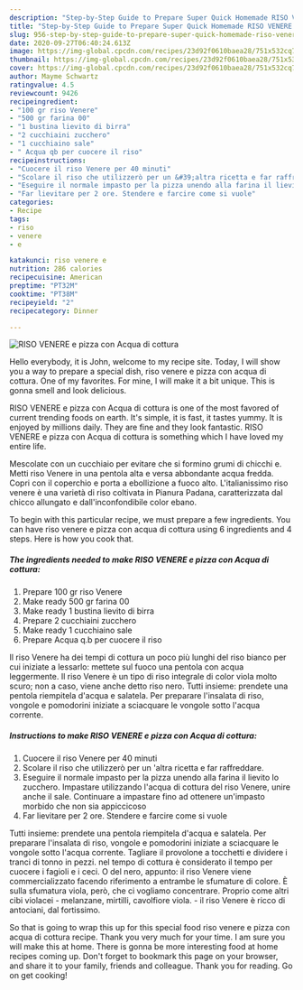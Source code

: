 ```yaml
---
description: "Step-by-Step Guide to Prepare Super Quick Homemade RISO VENERE e pizza con Acqua di cottura"
title: "Step-by-Step Guide to Prepare Super Quick Homemade RISO VENERE e pizza con Acqua di cottura"
slug: 956-step-by-step-guide-to-prepare-super-quick-homemade-riso-venere-e-pizza-con-acqua-di-cottura
date: 2020-09-27T06:40:24.613Z
image: https://img-global.cpcdn.com/recipes/23d92f0610baea28/751x532cq70/riso-venere-e-pizza-con-acqua-di-cottura-recipe-main-photo.jpg
thumbnail: https://img-global.cpcdn.com/recipes/23d92f0610baea28/751x532cq70/riso-venere-e-pizza-con-acqua-di-cottura-recipe-main-photo.jpg
cover: https://img-global.cpcdn.com/recipes/23d92f0610baea28/751x532cq70/riso-venere-e-pizza-con-acqua-di-cottura-recipe-main-photo.jpg
author: Mayme Schwartz
ratingvalue: 4.5
reviewcount: 9426
recipeingredient:
- "100 gr riso Venere"
- "500 gr farina 00"
- "1 bustina lievito di birra"
- "2 cucchiaini zucchero"
- "1 cucchiaino sale"
- " Acqua qb per cuocere il riso"
recipeinstructions:
- "Cuocere il riso Venere per 40 minuti"
- "Scolare il riso che utilizzerò per un &#39;altra ricetta e far raffreddare."
- "Eseguire il normale impasto per la pizza unendo alla farina il lievito lo zucchero. Impastare utilizzando l&#39;acqua di cottura del riso Venere, unire anche il sale. Continuare a impastare fino ad ottenere un&#39;impasto morbido che non sia appiccicoso"
- "Far lievitare per 2 ore. Stendere e farcire come si vuole"
categories:
- Recipe
tags:
- riso
- venere
- e

katakunci: riso venere e 
nutrition: 286 calories
recipecuisine: American
preptime: "PT32M"
cooktime: "PT38M"
recipeyield: "2"
recipecategory: Dinner

---
```



![RISO VENERE e pizza con Acqua di cottura](https://img-global.cpcdn.com/recipes/23d92f0610baea28/751x532cq70/riso-venere-e-pizza-con-acqua-di-cottura-recipe-main-photo.jpg)

Hello everybody, it is John, welcome to my recipe site. Today, I will show you a way to prepare a special dish, riso venere e pizza con acqua di cottura. One of my favorites. For mine, I will make it a bit unique. This is gonna smell and look delicious.

RISO VENERE e pizza con Acqua di cottura is one of the most favored of current trending foods on earth. It's simple, it is fast, it tastes yummy. It is enjoyed by millions daily. They are fine and they look fantastic. RISO VENERE e pizza con Acqua di cottura is something which I have loved my entire life.

Mescolate con un cucchiaio per evitare che si formino grumi di chicchi e. Metti riso Venere in una pentola alta e versa abbondante acqua fredda. Copri con il coperchio e porta a ebollizione a fuoco alto. L&#39;italianissimo riso venere è una varietà di riso coltivata in Pianura Padana, caratterizzata dal chicco allungato e dall&#39;inconfondibile color ebano.


To begin with this particular recipe, we must prepare a few ingredients. You can have riso venere e pizza con acqua di cottura using 6 ingredients and 4 steps. Here is how you cook that.

<!--inarticleads1-->

##### The ingredients needed to make RISO VENERE e pizza con Acqua di cottura:

1. Prepare 100 gr riso Venere
1. Make ready 500 gr farina 00
1. Make ready 1 bustina lievito di birra
1. Prepare 2 cucchiaini zucchero
1. Make ready 1 cucchiaino sale
1. Prepare  Acqua q.b per cuocere il riso


Il riso Venere ha dei tempi di cottura un poco più lunghi del riso bianco per cui iniziate a lessarlo: mettete sul fuoco una pentola con acqua leggermente. Il riso Venere è un tipo di riso integrale di color viola molto scuro; non a caso, viene anche detto riso nero. Tutti insieme: prendete una pentola riempitela d&#39;acqua e salatela. Per preparare l&#39;insalata di riso, vongole e pomodorini iniziate a sciacquare le vongole sotto l&#39;acqua corrente. 

<!--inarticleads2-->

##### Instructions to make RISO VENERE e pizza con Acqua di cottura:

1. Cuocere il riso Venere per 40 minuti
1. Scolare il riso che utilizzerò per un &#39;altra ricetta e far raffreddare.
1. Eseguire il normale impasto per la pizza unendo alla farina il lievito lo zucchero. Impastare utilizzando l&#39;acqua di cottura del riso Venere, unire anche il sale. Continuare a impastare fino ad ottenere un&#39;impasto morbido che non sia appiccicoso
1. Far lievitare per 2 ore. Stendere e farcire come si vuole


Tutti insieme: prendete una pentola riempitela d&#39;acqua e salatela. Per preparare l&#39;insalata di riso, vongole e pomodorini iniziate a sciacquare le vongole sotto l&#39;acqua corrente. Tagliare il provolone a tocchetti e dividere i tranci di tonno in pezzi. nel tempo di cottura è considerato il tempo per cuocere i fagioli e i ceci. O del nero, appunto: il riso Venere viene commercializzato facendo riferimento a entrambe le sfumature di colore. È sulla sfumatura viola, però, che ci vogliamo concentrare. Proprio come altri cibi violacei - melanzane, mirtilli, cavolfiore viola. - il riso Venere è ricco di antociani, dal fortissimo. 

So that is going to wrap this up for this special food riso venere e pizza con acqua di cottura recipe. Thank you very much for your time. I am sure you will make this at home. There is gonna be more interesting food at home recipes coming up. Don't forget to bookmark this page on your browser, and share it to your family, friends and colleague. Thank you for reading. Go on get cooking!
